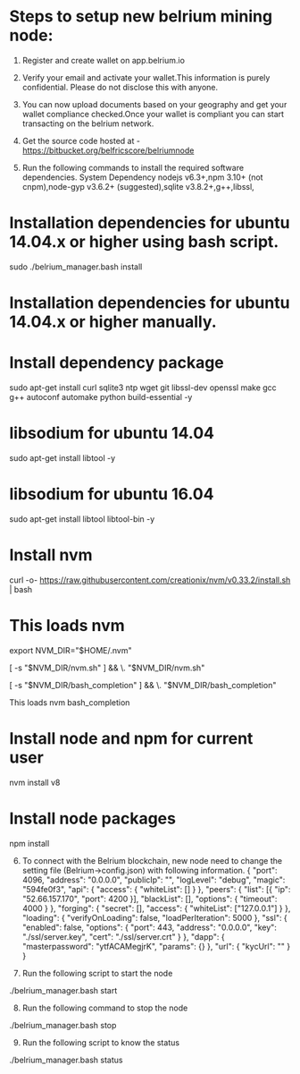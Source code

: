 # Steps to setup new belrium mining node:

1. Register and create wallet on app.belrium.io

2. Verify your email and activate your wallet.This information is purely confidential. Please do not disclose this with anyone.

3. You can now upload documents based on your geography and get your wallet compliance checked.Once your wallet is compliant you can start transacting on the belrium network.

4. Get the source code hosted at - https://bitbucket.org/belfricscore/belriumnode

5. Run the following commands to install the required software dependencies.
   System Dependency
   nodejs v6.3+,npm 3.10+ (not cnpm),node-gyp v3.6.2+ (suggested),sqlite v3.8.2+,g++,libssl,
# Installation dependencies for ubuntu 14.04.x or higher using bash script.

   sudo ./belrium_manager.bash install

# Installation dependencies for ubuntu 14.04.x or higher manually.

# Install dependency package
   sudo apt-get install curl sqlite3 ntp wget git libssl-dev openssl make gcc g++ autoconf automake python build-essential -y

# libsodium for ubuntu 14.04
   sudo apt-get install libtool -y

# libsodium for ubuntu 16.04
   sudo apt-get install libtool libtool-bin -y

# Install nvm
   curl -o- https://raw.githubusercontent.com/creationix/nvm/v0.33.2/install.sh | bash

# This loads nvm
   export NVM_DIR="$HOME/.nvm"

   [ -s "$NVM_DIR/nvm.sh" ] && \. "$NVM_DIR/nvm.sh" 

   [ -s "$NVM_DIR/bash_completion" ] && \. "$NVM_DIR/bash_completion" 

   This loads nvm bash_completion

# Install node and npm for current user
   nvm install v8

# Install node packages
   npm install

6. To connect with the Belrium blockchain, new node need to change the setting file (Belrium->config.json) with following information.
{
	"port": 4096,
	"address": "0.0.0.0",
	"publicIp": "",
	"logLevel": "debug",
	"magic": "594fe0f3",
	"api": {
		"access": {
			"whiteList": []
		}
	},
	"peers": {
		"list": [{
			"ip": "52.66.157.170",
			"port": 4200
		}],
		"blackList": [],
		"options": {
			"timeout": 4000
		}
	},
	"forging": {
		"secret": [],
		"access": {
			"whiteList": ["127.0.0.1"]
		}
	},
	"loading": {
		"verifyOnLoading": false,
		"loadPerIteration": 5000
	},
	"ssl": {
		"enabled": false,
		"options": {
			"port": 443,
			"address": "0.0.0.0",
			"key": "./ssl/server.key",
			"cert": "./ssl/server.crt"
		}
	},
	"dapp": {
		"masterpassword": "ytfACAMegjrK",
		"params": {}
	},
	"url": {
		"kycUrl": ""
	}
}


7. Run the following script to start the node

./belrium_manager.bash start


8. Run the following command to stop the node

./belrium_manager.bash stop


9. Run the following script to know the status

./belrium_manager.bash status
